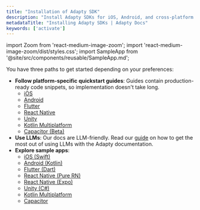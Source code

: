```yaml
---
title: "Installation of Adapty SDK"
description: "Install Adapty SDKs for iOS, Android, and cross-platform apps."
metadataTitle: "Installing Adapty SDKs | Adapty Docs"
keywords: ['activate']
---
```


import Zoom from 'react-medium-image-zoom';
import 'react-medium-image-zoom/dist/styles.css';
import SampleApp from '@site/src/components/reusable/SampleApp.md'; 

You have three paths to get started depending on your preferences:

- **Follow platform-specific quickstart guides**: Guides contain production-ready code snippets, so implementation doesn't take long.
    - [iOS](ios-sdk-overview.md)
    - [Android](android-sdk-overview.md)
    - [Flutter](flutter-sdk-overview.md)
    - [React Native](react-native-sdk-overview.md)
    - [Unity](unity-sdk-overview.md)
    - [Kotlin Multiplatform](kmp-sdk-overview.md)
    - [Capacitor (Beta)](capacitor-sdk-overview.md)
- **Use LLMs**: Our docs are LLM-friendly. Read our [guide](adapty-cursor.md) on how to get the most out of using LLMs with the Adapty documentation.
- **Explore sample apps**:
    - [iOS (Swift)](https://github.com/adaptyteam/AdaptySDK-iOS/tree/master/Examples)
    - [Android (Kotlin)](https://github.com/adaptyteam/AdaptySDK-Android/tree/master/app)
    - [Flutter (Dart)](https://github.com/adaptyteam/AdaptySDK-Flutter/tree/master/example)
    - [React Native (Pure RN)](https://github.com/adaptyteam/AdaptySDK-React-Native/tree/master/examples/AdaptyRnSdkExample)
    - [React Native (Expo)](https://github.com/adaptyteam/Focus-Journal-React-Native-Expo)
    - [Unity (C#)](https://github.com/adaptyteam/AdaptySDK-Unity/tree/main/Assets)
    - [Kotlin Multiplatform](https://github.com/adaptyteam/AdaptySDK-KMP/tree/main/example)
    - [Capacitor](https://github.com/adaptyteam/AdaptySDK-Capacitor/tree/master/examples/adapty-devtools)
